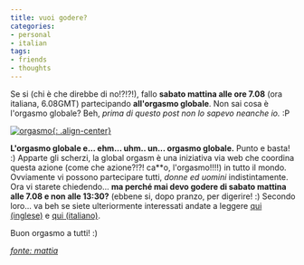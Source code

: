 ```yaml
---
title: vuoi godere?
categories:
- personal
- italian
tags:
- friends
- thoughts
---
```

Se si (chi è che direbbe di no!?!?!), fallo **sabato mattina alle ore 7.08**
(ora italiana, 6.08GMT) partecipando **all'orgasmo globale**. Non sai cosa è
l'orgasmo globale? Beh, _prima di questo post non lo sapevo neanche io._ :P

[![orgasmo]({{site.url}}/images/logo_horizontalpeace.jpg){: .align-center}]({{site.url}}/images/logo_horizontalpeace.jpg "orgasmo" )

**L'orgasmo globale e... ehm... uhm.. un... orgasmo globale.** Punto e basta! :) Apparte gli scherzi, la global orgasm è una iniziativa via web che coordina questa azione (come che azione?!?! ca\*\*o, l'orgasmo!!!!) in tutto il mondo. Ovviamente vi possono partecipare tutti, _donne ed uomini_ indistintamente. Ora vi starete chiedendo... **ma perché mai devo godere di sabato mattina alle 7.08 e non alle 13:30?** (ebbene si, dopo pranzo, per digerire! :) Secondo loro... va beh se siete ulteriormente interessati andate a leggere [qui (inglese)](http://www.globalorgasm.org/ "http://www.globalorgasm.org/" ) e [qui (italiano)](http://punto-informatico.it/p.aspx?i=2146967 "http://punto-informatico.it/p.aspx?i=2146967" ).

  
Buon orgasmo a tutti! :)

[_fonte: mattia_](http://mattyfivestars.blogspot.com/2007/12/life-and-peace.html "http://mattyfivestars.blogspot.com/2007/12/life-and-peace.html" )

